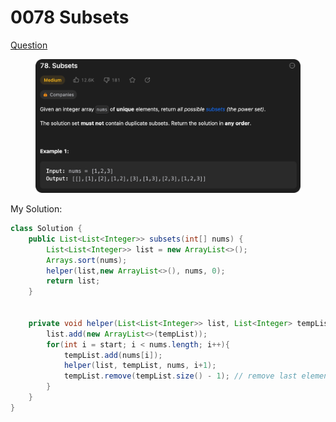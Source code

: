 # 0078 Subsets

[Question](https://leetcode.com/problems/subsets/?envType=study-plan\&id=algorithm-ii)

<figure><img src="../.gitbook/assets/image.png" alt=""><figcaption></figcaption></figure>



My Solution:

```java
class Solution {
    public List<List<Integer>> subsets(int[] nums) {
        List<List<Integer>> list = new ArrayList<>();
        Arrays.sort(nums);
        helper(list,new ArrayList<>(), nums, 0);
        return list;
    }


    private void helper(List<List<Integer>> list, List<Integer> tempList, int[] nums, int start){
        list.add(new ArrayList<>(tempList));
        for(int i = start; i < nums.length; i++){
            tempList.add(nums[i]);
            helper(list, tempList, nums, i+1);
            tempList.remove(tempList.size() - 1); // remove last element
        }
    }
}
```
